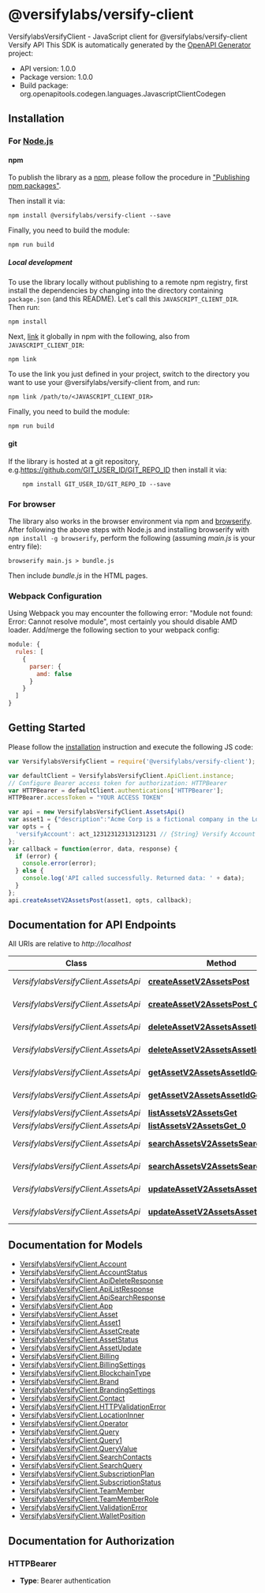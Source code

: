 # @versifylabs/versify-client

VersifylabsVersifyClient - JavaScript client for @versifylabs/versify-client
Versify API
This SDK is automatically generated by the [OpenAPI Generator](https://openapi-generator.tech) project:

- API version: 1.0.0
- Package version: 1.0.0
- Build package: org.openapitools.codegen.languages.JavascriptClientCodegen

## Installation

### For [Node.js](https://nodejs.org/)

#### npm

To publish the library as a [npm](https://www.npmjs.com/), please follow the procedure in ["Publishing npm packages"](https://docs.npmjs.com/getting-started/publishing-npm-packages).

Then install it via:

```shell
npm install @versifylabs/versify-client --save
```

Finally, you need to build the module:

```shell
npm run build
```

##### Local development

To use the library locally without publishing to a remote npm registry, first install the dependencies by changing into the directory containing `package.json` (and this README). Let's call this `JAVASCRIPT_CLIENT_DIR`. Then run:

```shell
npm install
```

Next, [link](https://docs.npmjs.com/cli/link) it globally in npm with the following, also from `JAVASCRIPT_CLIENT_DIR`:

```shell
npm link
```

To use the link you just defined in your project, switch to the directory you want to use your @versifylabs/versify-client from, and run:

```shell
npm link /path/to/<JAVASCRIPT_CLIENT_DIR>
```

Finally, you need to build the module:

```shell
npm run build
```

#### git

If the library is hosted at a git repository, e.g.https://github.com/GIT_USER_ID/GIT_REPO_ID
then install it via:

```shell
    npm install GIT_USER_ID/GIT_REPO_ID --save
```

### For browser

The library also works in the browser environment via npm and [browserify](http://browserify.org/). After following
the above steps with Node.js and installing browserify with `npm install -g browserify`,
perform the following (assuming *main.js* is your entry file):

```shell
browserify main.js > bundle.js
```

Then include *bundle.js* in the HTML pages.

### Webpack Configuration

Using Webpack you may encounter the following error: "Module not found: Error:
Cannot resolve module", most certainly you should disable AMD loader. Add/merge
the following section to your webpack config:

```javascript
module: {
  rules: [
    {
      parser: {
        amd: false
      }
    }
  ]
}
```

## Getting Started

Please follow the [installation](#installation) instruction and execute the following JS code:

```javascript
var VersifylabsVersifyClient = require('@versifylabs/versify-client');

var defaultClient = VersifylabsVersifyClient.ApiClient.instance;
// Configure Bearer access token for authorization: HTTPBearer
var HTTPBearer = defaultClient.authentications['HTTPBearer'];
HTTPBearer.accessToken = "YOUR ACCESS TOKEN"

var api = new VersifylabsVersifyClient.AssetsApi()
var asset1 = {"description":"Acme Corp is a fictional company in the Looney Tunes universe.","image":"https://acme.com/logo.png","name":"Acme Corp"}; // {Asset1} 
var opts = {
  'versifyAccount': act_123123123131231231 // {String} Versify Account ID
};
var callback = function(error, data, response) {
  if (error) {
    console.error(error);
  } else {
    console.log('API called successfully. Returned data: ' + data);
  }
};
api.createAssetV2AssetsPost(asset1, opts, callback);

```

## Documentation for API Endpoints

All URIs are relative to *http://localhost*

Class | Method | HTTP request | Description
------------ | ------------- | ------------- | -------------
*VersifylabsVersifyClient.AssetsApi* | [**createAssetV2AssetsPost**](docs/AssetsApi.md#createAssetV2AssetsPost) | **POST** /v2/assets | Create asset
*VersifylabsVersifyClient.AssetsApi* | [**createAssetV2AssetsPost_0**](docs/AssetsApi.md#createAssetV2AssetsPost_0) | **POST** /v2/assets | Create asset
*VersifylabsVersifyClient.AssetsApi* | [**deleteAssetV2AssetsAssetIdDelete**](docs/AssetsApi.md#deleteAssetV2AssetsAssetIdDelete) | **DELETE** /v2/assets/{asset_id} | Delete asset
*VersifylabsVersifyClient.AssetsApi* | [**deleteAssetV2AssetsAssetIdDelete_0**](docs/AssetsApi.md#deleteAssetV2AssetsAssetIdDelete_0) | **DELETE** /v2/assets/{asset_id} | Delete asset
*VersifylabsVersifyClient.AssetsApi* | [**getAssetV2AssetsAssetIdGet**](docs/AssetsApi.md#getAssetV2AssetsAssetIdGet) | **GET** /v2/assets/{asset_id} | Get asset
*VersifylabsVersifyClient.AssetsApi* | [**getAssetV2AssetsAssetIdGet_0**](docs/AssetsApi.md#getAssetV2AssetsAssetIdGet_0) | **GET** /v2/assets/{asset_id} | Get asset
*VersifylabsVersifyClient.AssetsApi* | [**listAssetsV2AssetsGet**](docs/AssetsApi.md#listAssetsV2AssetsGet) | **GET** /v2/assets | List assets
*VersifylabsVersifyClient.AssetsApi* | [**listAssetsV2AssetsGet_0**](docs/AssetsApi.md#listAssetsV2AssetsGet_0) | **GET** /v2/assets | List assets
*VersifylabsVersifyClient.AssetsApi* | [**searchAssetsV2AssetsSearchPost**](docs/AssetsApi.md#searchAssetsV2AssetsSearchPost) | **POST** /v2/assets/search | Search assets
*VersifylabsVersifyClient.AssetsApi* | [**searchAssetsV2AssetsSearchPost_0**](docs/AssetsApi.md#searchAssetsV2AssetsSearchPost_0) | **POST** /v2/assets/search | Search assets
*VersifylabsVersifyClient.AssetsApi* | [**updateAssetV2AssetsAssetIdPut**](docs/AssetsApi.md#updateAssetV2AssetsAssetIdPut) | **PUT** /v2/assets/{asset_id} | Update asset
*VersifylabsVersifyClient.AssetsApi* | [**updateAssetV2AssetsAssetIdPut_0**](docs/AssetsApi.md#updateAssetV2AssetsAssetIdPut_0) | **PUT** /v2/assets/{asset_id} | Update asset


## Documentation for Models

 - [VersifylabsVersifyClient.Account](docs/Account.md)
 - [VersifylabsVersifyClient.AccountStatus](docs/AccountStatus.md)
 - [VersifylabsVersifyClient.ApiDeleteResponse](docs/ApiDeleteResponse.md)
 - [VersifylabsVersifyClient.ApiListResponse](docs/ApiListResponse.md)
 - [VersifylabsVersifyClient.ApiSearchResponse](docs/ApiSearchResponse.md)
 - [VersifylabsVersifyClient.App](docs/App.md)
 - [VersifylabsVersifyClient.Asset](docs/Asset.md)
 - [VersifylabsVersifyClient.Asset1](docs/Asset1.md)
 - [VersifylabsVersifyClient.AssetCreate](docs/AssetCreate.md)
 - [VersifylabsVersifyClient.AssetStatus](docs/AssetStatus.md)
 - [VersifylabsVersifyClient.AssetUpdate](docs/AssetUpdate.md)
 - [VersifylabsVersifyClient.Billing](docs/Billing.md)
 - [VersifylabsVersifyClient.BillingSettings](docs/BillingSettings.md)
 - [VersifylabsVersifyClient.BlockchainType](docs/BlockchainType.md)
 - [VersifylabsVersifyClient.Brand](docs/Brand.md)
 - [VersifylabsVersifyClient.BrandingSettings](docs/BrandingSettings.md)
 - [VersifylabsVersifyClient.Contact](docs/Contact.md)
 - [VersifylabsVersifyClient.HTTPValidationError](docs/HTTPValidationError.md)
 - [VersifylabsVersifyClient.LocationInner](docs/LocationInner.md)
 - [VersifylabsVersifyClient.Operator](docs/Operator.md)
 - [VersifylabsVersifyClient.Query](docs/Query.md)
 - [VersifylabsVersifyClient.Query1](docs/Query1.md)
 - [VersifylabsVersifyClient.QueryValue](docs/QueryValue.md)
 - [VersifylabsVersifyClient.SearchContacts](docs/SearchContacts.md)
 - [VersifylabsVersifyClient.SearchQuery](docs/SearchQuery.md)
 - [VersifylabsVersifyClient.SubscriptionPlan](docs/SubscriptionPlan.md)
 - [VersifylabsVersifyClient.SubscriptionStatus](docs/SubscriptionStatus.md)
 - [VersifylabsVersifyClient.TeamMember](docs/TeamMember.md)
 - [VersifylabsVersifyClient.TeamMemberRole](docs/TeamMemberRole.md)
 - [VersifylabsVersifyClient.ValidationError](docs/ValidationError.md)
 - [VersifylabsVersifyClient.WalletPosition](docs/WalletPosition.md)


## Documentation for Authorization



### HTTPBearer

- **Type**: Bearer authentication

